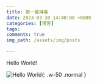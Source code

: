 ```yaml
---
title: 第一篇博客
date: 2023-03-30 14:40:00 +0800
categories: [博客]
tags: 
comments: true
img_path: /assets/img/posts

---
```


Hello World!

![Hello World](HelloWorld.jpg){: .w-50 .normal }

<!-- {% include embed/bilibili.html id='BV1ds411m7Ns' %} -->
